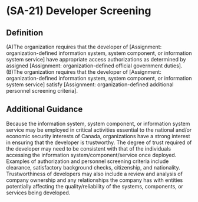 
# (SA-21) Developer Screening

## Definition

(A)The organization requires that the developer of [Assignment: organization-defined information system, system component, or information system service] have appropriate access authorizations as determined by assigned [Assignment: organization-defined official government duties].
(B)The organization requires that the developer of [Assignment: organization-defined information system, system component, or information system service] satisfy [Assignment: organization-defined additional personnel screening criteria].

## Additional Guidance

Because the information system, system component, or information system service may be employed in critical activities essential to the national and/or economic security interests of Canada, organizations have a strong interest in ensuring that the developer is trustworthy. The degree of trust required of the developer may need to be consistent with that of the individuals accessing the information system/component/service once deployed. Examples of authorization and personnel screening criteria include clearance, satisfactory background checks, citizenship, and nationality. Trustworthiness of developers may also include a review and analysis of company ownership and any relationships the company has with entities potentially affecting the quality/reliability of the systems, components, or services being developed.
